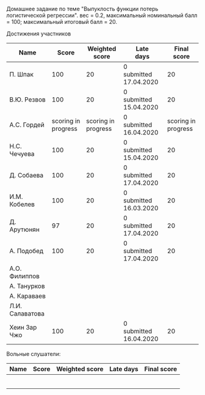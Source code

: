 Домашнее задание по теме "Выпуклость функции потерь логистической регрессии". вес = 0.2, максимальный номинальный балл = 100; максимальный итоговый балл = 20.



Достижения участников

| Name            | Score                    | Weighted<br>score        | Late<br>days                | Final<br>score           |
| --------------- | ------------------------ | ------------------------ | --------------------------- | ------------------------ |
| П. Шпак         | 100      | 20      | 0<br />submitted 17.04.2020 | 20      |
| В.Ю. Резвов     | 100      | 20      | 0<br />submitted 15.04.2020 | 20      |
| А.С. Гордей     | scoring in progress      | scoring in progress      | 0<br />submitted 16.04.2020 | scoring in progress      |
| Н.С. Чечуева    | 100      | 20      | 0<br />submitted 15.04.2020 | 20      |
| Д. Собаева      | 100      | 20      | 0<br />submitted 17.04.2020 | 20      |
| И.М. Кобелев    | 100      | 20      | 0<br />submitted 16.03.2020 | 20      |
| Д. Арутюнян     | 97       | 20      | 0<br />submitted 17.04.2020 | 20      |
| А. Подобед      | 100      | 20      | 0<br />submitted 17.04.2020 | 20      |
| А.О. Филиппов   |                          |                          |                             |                          |
| А. Танурков     |                          |                          |                             |                          |
| А. Караваев     |                          |                          |                             |                          |
| Л.И. Салаватова |                          |                          |                             |                          |
| Хеин Зар Чжо    | 100      | 20      | 0<br />submitted 16.04.2020 | 20      |



Вольные слушатели:

| Name         | Score | Weighted score | Late days | Final score |
| ------------ | ----- | -------------- | --------- | ----------- |
|              |       |                |           |             |
|              |       |                |           |             |
|              |       |                |           |             |
|              |       |                |           |             |
|              |       |                |           |             |
|              |       |                |           |             |
